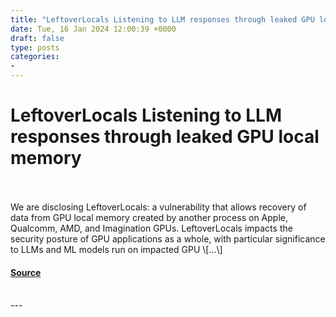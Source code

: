 ```yaml
---
title: "LeftoverLocals Listening to LLM responses through leaked GPU local memory"
date: Tue, 16 Jan 2024 12:00:39 +0000
draft: false
type: posts
categories: 
- 
---
```

# LeftoverLocals Listening to LLM responses through leaked GPU local memory

<br/>

<br/>
We are disclosing LeftoverLocals: a vulnerability that allows recovery of data from GPU local memory created by another process on Apple, Qualcomm, AMD, and Imagination GPUs. LeftoverLocals impacts the security posture of GPU applications as a whole, with particular significance to LLMs and ML models run on impacted GPU \[…\]

#### [Source](https://blog.trailofbits.com/2024/01/16/leftoverlocals-listening-to-llm-responses-through-leaked-gpu-local-memory/)

<br/>
---
